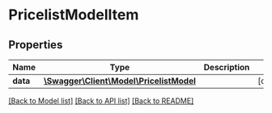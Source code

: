 # PricelistModelItem

## Properties
Name | Type | Description | Notes
------------ | ------------- | ------------- | -------------
**data** | [**\Swagger\Client\Model\PricelistModel**](PricelistModel.md) |  | [optional] 


[[Back to Model list]](../README.md#documentation-for-models) [[Back to API list]](../README.md#documentation-for-api-endpoints) [[Back to README]](../README.md)


